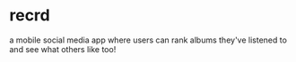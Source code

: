 # recrd
a mobile social media app where users can rank albums they've listened to and see what others like too!
